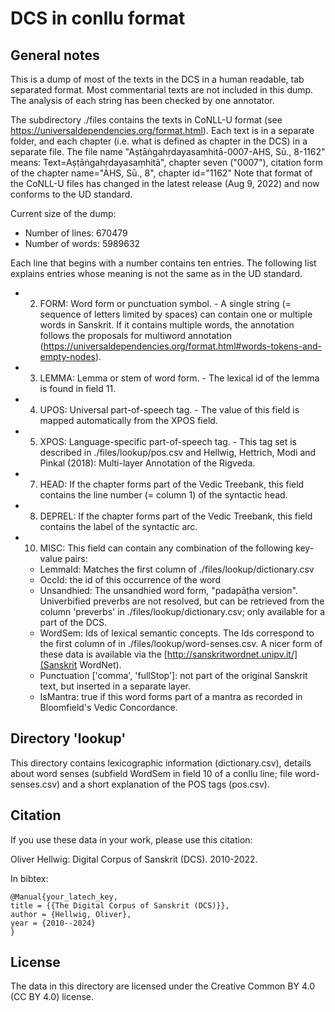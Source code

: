 # DCS in conllu format

## General notes

This is a dump of most of the texts in the DCS in a human readable, tab separated format. Most commentarial texts are not included in this dump.
The analysis of each string has been checked by one annotator.

The subdirectory ./files contains the texts in CoNLL-U format (see https://universaldependencies.org/format.html). Each text is in a separate folder, and each chapter (i.e. what is defined as chapter in the DCS) in a separate file.
The file name "Aṣṭāṅgahṛdayasaṃhitā-0007-AHS, Sū., 8-1162" means: Text=Aṣṭāṅgahṛdayasaṃhitā", chapter seven ("0007"), citation form of the chapter name="AHS, Sū., 8", chapter id="1162"
Note that format of the CoNLL-U files has changed in the latest release (Aug 9, 2022) and now conforms to the UD standard.

Current size of the dump:

* Number of lines: 670479
* Number of words: 5989632



Each line that begins with a number contains ten entries. The following list explains entries whose meaning is not the same as in the UD standard.

* 2. FORM: Word form or punctuation symbol. - A single string (= sequence of letters limited by spaces) can contain one or multiple words in Sanskrit. If it contains multiple words, the annotation follows the proposals for multiword annotation (https://universaldependencies.org/format.html#words-tokens-and-empty-nodes).
* 3. LEMMA: Lemma or stem of word form. - The lexical id of the lemma is found in field 11.
* 4. UPOS: Universal part-of-speech tag. - The value of this field is mapped automatically from the XPOS field.
* 5. XPOS: Language-specific part-of-speech tag. - This tag set is described in ./files/lookup/pos.csv and Hellwig, Hettrich, Modi and Pinkal (2018): Multi-layer Annotation of the Rigveda.
* 7. HEAD: If the chapter forms part of the Vedic Treebank, this field contains the line number (= column 1) of the syntactic head.
* 8. DEPREL: If the chapter forms part of the Vedic Treebank, this field contains the label of the syntactic arc.
* 10. MISC: This field can contain any combination of the following key-value pairs:
  * LemmaId: Matches the first column of ./files/lookup/dictionary.csv
  * OccId: the id of this occurrence of the word
  * Unsandhied: The unsandhied word form, "padapāṭha version". Univerbified preverbs are not resolved, but can be retrieved from the column 'preverbs' in ./files/lookup/dictionary.csv; only available for a part of the DCS.
  * WordSem: Ids of lexical semantic concepts. The Ids correspond to the first column of in ./files/lookup/word-senses.csv. A nicer form of these data is available via the [http://sanskritwordnet.unipv.it/](Sanskrit WordNet).
  * Punctuation ['comma', 'fullStop']: not part of the original Sanskrit text, but inserted in a separate layer.
  * IsMantra: true if this word forms part of a mantra as recorded in Bloomfield's Vedic Concordance.


## Directory 'lookup'

This directory contains lexicographic information (dictionary.csv), details about word senses (subfield WordSem in field 10 of a conllu line; file word-senses.csv) and a short explanation of the POS tags (pos.csv).

## Citation

If you use these data in your work, please use this citation:

Oliver Hellwig: Digital Corpus of Sanskrit (DCS). 2010-2022.

In bibtex:
```
@Manual{your_latech_key,
title = {{The Digital Corpus of Sanskrit (DCS)}},
author = {Hellwig, Oliver},
year = {2010--2024}
}
```

 
## License

The data in this directory are licensed under the Creative Common BY 4.0 (CC BY 4.0) license.